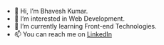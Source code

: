 - 👋 Hi, I’m Bhavesh Kumar.
- 👀 I’m interested in Web Development.
- 🌱 I’m currently learning Front-end Technologies.
- 📫 You can reach me on [LinkedIn](https://www.linkedin.com/in/bhavesh-kumar98)

<!---
bhavesh-kumar98/bhavesh-kumar98 is a ✨ special ✨ repository because its `README.md` (this file) appears on your GitHub profile.
You can click the Preview link to take a look at your changes.
--->
